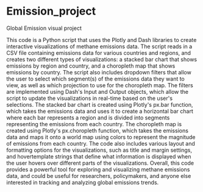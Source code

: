 # Emission_project
Global Emission visual project

This code is a Python script that uses the Plotly and Dash libraries to create interactive visualizations of methane emissions data. The script reads in a CSV file containing emissions data for various countries and regions, and creates two different types of visualizations: a stacked bar chart that shows emissions by region and country, and a choropleth map that shows emissions by country.
The script also includes dropdown filters that allow the user to select which segment(s) of the emissions data they want to view, as well as which projection to use for the choropleth map. The filters are implemented using Dash's Input and Output objects, which allow the script to update the visualizations in real-time based on the user's selections.
The stacked bar chart is created using Plotly's px.bar function, which takes the emissions data and uses it to create a horizontal bar chart where each bar represents a region and is divided into segments representing the emissions from each country. The choropleth map is created using Plotly's px.choropleth function, which takes the emissions data and maps it onto a world map using colors to represent the magnitude of emissions from each country.
The code also includes various layout and formatting options for the visualizations, such as title and margin settings, and hovertemplate strings that define what information is displayed when the user hovers over different parts of the visualizations.
Overall, this code provides a powerful tool for exploring and visualizing methane emissions data, and could be useful for researchers, policymakers, and anyone else interested in tracking and analyzing global emissions trends.
